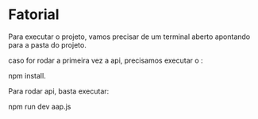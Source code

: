 # Fatorial
Para executar o projeto, vamos precisar de um terminal aberto apontando para a pasta do projeto.

caso for rodar a primeira vez a api, precisamos executar o :

npm install.

Para rodar api, basta executar:

npm run dev aap.js
